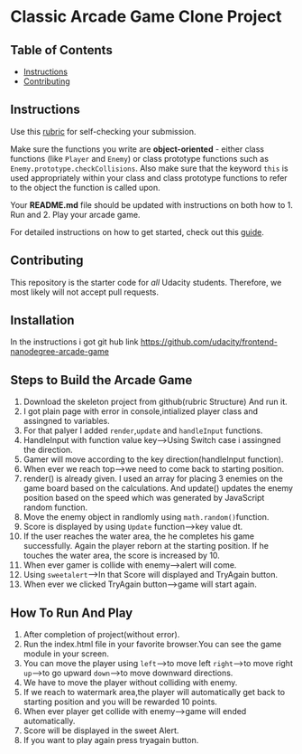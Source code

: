 # Classic Arcade Game Clone Project

## Table of Contents

- [Instructions](#instructions)
- [Contributing](#contributing)

## Instructions

Use this [rubric](https://review.udacity.com/#!/rubrics/15/view) for self-checking your submission.

Make sure the functions you write are **object-oriented** - either class functions (like `Player` and `Enemy`) or class prototype functions such as `Enemy.prototype.checkCollisions`. Also make sure that the keyword `this` is used appropriately within your class and class prototype functions to refer to the object the function is called upon.

Your **README.md** file should be updated with instructions on both how to 1. Run and 2. Play your arcade game.

For detailed instructions on how to get started, check out this [guide](https://docs.google.com/document/d/1v01aScPjSWCCWQLIpFqvg3-vXLH2e8_SZQKC8jNO0Dc/pub?embedded=true).

## Contributing

This repository is the starter code for _all_ Udacity students. Therefore, we most likely will not accept pull requests.

## Installation
 In the instructions i got git hub link https://github.com/udacity/frontend-nanodegree-arcade-game
## Steps to Build the Arcade Game
1. Download the skeleton project from github(rubric Structure) And run it.
2. I got plain page with error in console,intialized player class and assingned to variables.
3. For that palyer I added `render`,`update` and `handleInput` functions.
4. HandleInput with function value key-->Using Switch case i assingned the direction.
5. Gamer will move according to the key direction(handleInput function).
6. When ever we reach top-->we need to come back to starting position.
7. render() is already given. I used an array for placing 3 enemies on the game board based on the calculations. And update() updates the enemy position based on the speed which was generated by JavaScript random function.
8. Move the enemy object in randlomly using `math.random()`function.
9. Score is displayed by using `Update` function-->key value dt.
10. If the user reaches the water area, the he completes his game successfully. Again the player reborn at the starting position. If he touches the water area, the score is increased by 10.
11. When ever gamer is collide with enemy-->alert will come.
12. Using `sweetalert`-->In that Score will displayed and TryAgain button.
13. When ever we clicked TryAgain button-->game will start again.

## How To Run And Play
1. After completion of project(without error).
2. Run the index.html file in your favorite browser.You can see the game module in your screen.
3. You can move the player using `left`-->to move left
                                  `right`-->to move right
                                  `up`-->to go upward
                                  `down`-->to move downward directions.
4. We have to move the player without colliding with enemy.
5. If we reach to watermark area,the player will automatically get back to starting position and you will be rewarded 10 points.
6. When ever player get collide with enemy-->game will ended automatically.
7. Score will be displayed in the sweet Alert.
8. If you want to play again press tryagain button.
